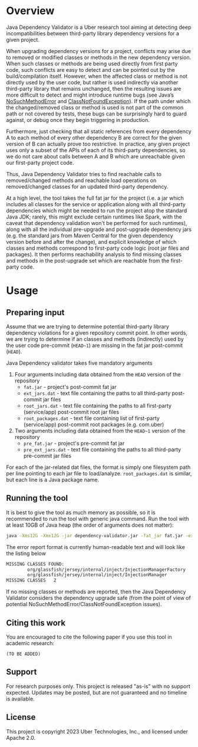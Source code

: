 # Overview

Java Dependency Validator is a Uber research tool aiming at detecting deep incompatibilities between third-party library dependency versions for a given project.

When upgrading dependency versions for a project, conflicts may arise due to removed or modified classes or methods in the new dependency version. When such classes or methods are being used directly from first party code, such conflicts are easy to detect and can be pointed out by the build/compilation itself. However, when the affected class or method is not directly used by the user code, but rather is used indirectly via another third-party library that remains unchanged, then the resulting issues are more difficult to detect and might introduce runtime bugs (see Java’s [NoSuchMethodError](https://docs.oracle.com/javase%2F7%2Fdocs%2Fapi%2F%2F/java/lang/NoSuchMethodError.html) and [ClassNotFoundException](https://docs.oracle.com/javase%2F7%2Fdocs%2Fapi%2F%2F/java/lang/ClassNotFoundException.html)). If the path under which the changed/removed class or method is used is not part of the common path or not covered by tests, these bugs can be surprisingly hard to guard against, or debug once they begin triggering in production.

Furthermore, just checking that all static references from every dependency A to each method of every other dependency B are correct for the given version of B can actually prove too restrictive. In practice, any given project uses only a subset of the APIs of each of its third-party dependencies, so we do not care about calls between A and B which are unreachable given our first-party project code.

Thus, Java Dependency Validator tries to find reachable calls to removed/changed methods and reachable load operations on removed/changed classes for an updated third-party dependency.

At a high level, the tool takes the full fat jar for the project (i.e. a jar which includes all classes for the service or application along with all third-party dependencies which might be needed to run the project atop the standard Java JDK; rarely, this might exclude certain runtimes like Spark, with the caveat that dependency validation won't be performed for such runtimes), along with all the individual pre-upgrade and post-upgrade dependency jars (e.g. the standard jars from Maven Central for the given dependency version before and after the change), and explicit knowledge of which classes and methods correspond to first-party code logic (root jar files and packages). It then performs reachability analysis to find missing classes and methods in the post-upgrade set which are reachable from the first-party code.


# Usage

## Preparing input

Assume that we are trying to determine potential third-party library dependency violations for a given repository commit point. In other words, we are trying to determine if an classes and methods (indirectly) used by the user code pre-commit (`HEAD~1`) are missing in the fat jar post-commit (`HEAD`).

Java Dependency validator takes five mandatory arguments

1. Four arguments including data obtained from the `HEAD` version of the repository
   - `fat.jar` - project's post-commit fat jar
   - `ext_jars.dat` - text file containing the paths to all third-party post-commit jar files
   - `root_jars.dat` - text file containing the paths to all first-party (service/app) post-commit root jar files
   - `root_packages.dat` - text file containing list of first-party (service/app) post-commit root packages (e.g. com.uber)
2. Two arguments including data obtained from the `HEAD~1` version of the repository
   - `pre_fat.jar` - project's pre-commit fat jar
   - `pre_ext_jars.dat` - text file containing the paths to all third-party pre-commit jar files
  
For each of the jar-related dat files, the format is simply one filesystem path per line pointing to each jar file to load/analyze. `root_packages.dat` is similar, but each line is a Java package name.

## Running the tool

It is best to give the tool as much memory as possible, so it is recommended to run the tool with generic java command. Run the tool with at least 10GB of Java heap (the order of arguments does not matter):

```bash
java -Xms12G -Xmx12G -jar dependency-validator.jar -fat_jar fat.jar -ext_jars ext_jars.dat -root_jars root_jars.dat -root_packages root_packages.dat -pre_fat_jar pre_fat.jar -pre_ext_jars pre_ext_jars.dat
```

The error report format is currently human-readable text and will look like the listing below

```bash
MISSING CLASSES FOUND:
        org/glassfish/jersey/internal/inject/InjectionManagerFactory
        org/glassfish/jersey/internal/inject/InjectionManager
MISSING CLASSES   2
```

If no missing classes or methods are reported, then the Java Dependency Validator considers the dependency upgrade safe (from the point of view of potential NoSuchMethodError/ClassNotFoundException issues).

## Citing this work

You are encouraged to cite the following paper if you use this tool in academic research:

```
(TO BE ADDED)
```

## Support

For research purposes only.  This project is released "as-is" with no support expected.  Updates may be posted, but are not guaranteed and no timeline is available.

## License

This project is copyright 2023 Uber Technologies, Inc., and licensed under Apache 2.0.
